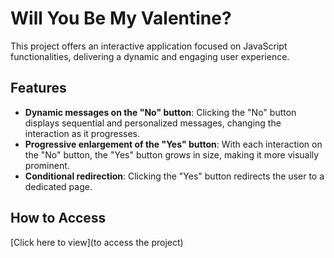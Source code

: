 
# Will You Be My Valentine?

This project offers an interactive application focused on JavaScript functionalities, delivering a dynamic and engaging user experience.

## Features

- **Dynamic messages on the "No" button**: Clicking the "No" button displays sequential and personalized messages, changing the interaction as it progresses.
- **Progressive enlargement of the "Yes" button**: With each interaction on the "No" button, the "Yes" button grows in size, making it more visually prominent.
- **Conditional redirection**: Clicking the "Yes" button redirects the user to a dedicated page.

## How to Access

[Click here to view](to access the project) 
